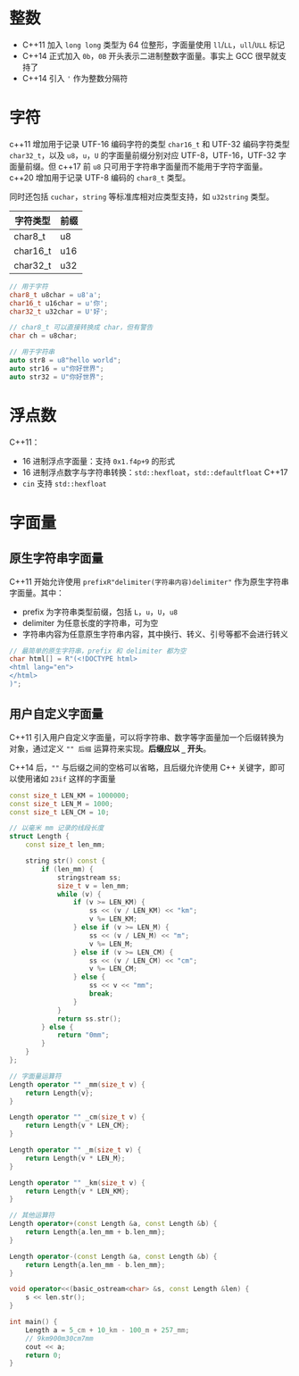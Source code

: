 # 整数

- C++11 加入 `long long` 类型为 64 位整形，字面量使用 `ll`/`LL`，`ull`/`ULL` 标记
- C++14 正式加入 `0b`，`0B` 开头表示二进制整数字面量。事实上 GCC 很早就支持了
- C++14 引入 `'` 作为整数分隔符
# 字符

c++11 增加用于记录 UTF-16 编码字符的类型 `char16_t` 和 UTF-32 编码字符类型 `char32_t`，以及 `u8`，`u`，`U` 的字面量前缀分别对应 UTF-8，UTF-16，UTF-32 字面量前缀。但 c++17 前 `u8` 只可用于字符串字面量而不能用于字符字面量。c++20 增加用于记录 UTF-8 编码的 `char8_t` 类型。

同时还包括 `cuchar`，`string` 等标准库相对应类型支持，如 `u32string` 类型。

| 字符类型 | 前缀 |
| ---- | ---- |
| char8_t | u8 |
| char16_t | u16 |
| char32_t | u32 |

```c++
// 用于字符
char8_t u8char = u8'a';
char16_t u16char = u'你';
char32_t u32char = U'好';

// char8_t 可以直接转换成 char，但有警告
char ch = u8char;

// 用于字符串
auto str8 = u8"hello world";
auto str16 = u"你好世界";
auto str32 = U"你好世界";
```
# 浮点数

C++11：
- 16 进制浮点字面量：支持 `0x1.f4p+9` 的形式
- 16 进制浮点数字与字符串转换：`std::hexfloat`，`std::defaultfloat`
C++17
- `cin` 支持 `std::hexfloat`
# 字面量
## 原生字符串字面量

C++11 开始允许使用 `prefixR"delimiter(字符串内容)delimiter"` 作为原生字符串字面量。其中：
- prefix 为字符串类型前缀，包括 `L`，`u`，`U`，`u8`
- delimiter 为任意长度的字符串，可为空
- 字符串内容为任意原生字符串内容，其中换行、转义、引号等都不会进行转义

```c++
// 最简单的原生字符串，prefix 和 delimiter 都为空
char html[] = R"(<!DOCTYPE html>
<html lang="en">
</html>
)";
```
## 用户自定义字面量

C++11 引入用户自定义字面量，可以将字符串、数字等字面量加一个后缀转换为对象，通过定义 `"" 后缀` 运算符来实现。**后缀应以 `_` 开头**。

C++14 后，`""` 与后缀之间的空格可以省略，且后缀允许使用 C++ 关键字，即可以使用诸如 `23if` 这样的字面量

```c++
const size_t LEN_KM = 1000000;
const size_t LEN_M = 1000;
const size_t LEN_CM = 10;

// 以毫米 mm 记录的线段长度
struct Length {
    const size_t len_mm;

    string str() const {
        if (len_mm) {
            stringstream ss;
            size_t v = len_mm;
            while (v) {
                if (v >= LEN_KM) {
                    ss << (v / LEN_KM) << "km";
                    v %= LEN_KM;
                } else if (v >= LEN_M) {
                    ss << (v / LEN_M) << "m";
                    v %= LEN_M;
                } else if (v >= LEN_CM) {
                    ss << (v / LEN_CM) << "cm";
                    v %= LEN_CM;
                } else {
                    ss << v << "mm";
                    break;
                }
            }
            return ss.str();
        } else {
            return "0mm";
        }
    }
};

// 字面量运算符
Length operator "" _mm(size_t v) {
    return Length{v};
}

Length operator "" _cm(size_t v) {
    return Length{v * LEN_CM};
}

Length operator "" _m(size_t v) {
    return Length{v * LEN_M};
}

Length operator "" _km(size_t v) {
    return Length{v * LEN_KM};
}

// 其他运算符
Length operator+(const Length &a, const Length &b) {
    return Length{a.len_mm + b.len_mm};
}

Length operator-(const Length &a, const Length &b) {
    return Length{a.len_mm - b.len_mm};
}

void operator<<(basic_ostream<char> &s, const Length &len) {
    s << len.str();
}

int main() {
    Length a = 5_cm + 10_km - 100_m + 257_mm;
    // 9km900m30cm7mm
    cout << a;
    return 0;
}
```

